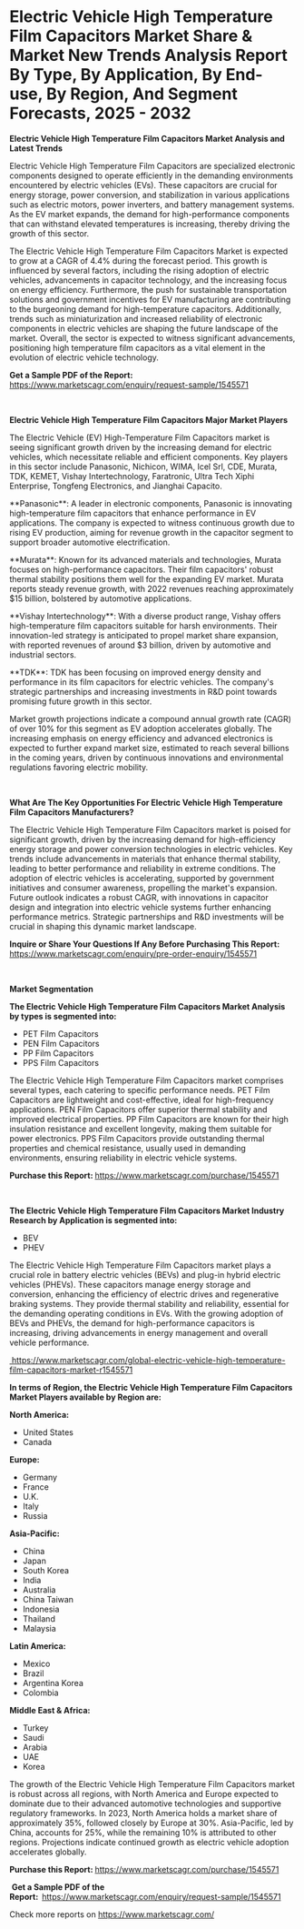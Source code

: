 <p><h1>Electric Vehicle High Temperature Film Capacitors Market Share & Market New Trends Analysis Report By Type, By Application, By End-use, By Region, And Segment Forecasts, 2025 - 2032</h1></p><p><strong>Electric Vehicle High Temperature Film Capacitors Market Analysis and Latest Trends</strong></p>
<p><p>Electric Vehicle High Temperature Film Capacitors are specialized electronic components designed to operate efficiently in the demanding environments encountered by electric vehicles (EVs). These capacitors are crucial for energy storage, power conversion, and stabilization in various applications such as electric motors, power inverters, and battery management systems. As the EV market expands, the demand for high-performance components that can withstand elevated temperatures is increasing, thereby driving the growth of this sector.</p><p>The Electric Vehicle High Temperature Film Capacitors Market is expected to grow at a CAGR of 4.4% during the forecast period. This growth is influenced by several factors, including the rising adoption of electric vehicles, advancements in capacitor technology, and the increasing focus on energy efficiency. Furthermore, the push for sustainable transportation solutions and government incentives for EV manufacturing are contributing to the burgeoning demand for high-temperature capacitors. Additionally, trends such as miniaturization and increased reliability of electronic components in electric vehicles are shaping the future landscape of the market. Overall, the sector is expected to witness significant advancements, positioning high temperature film capacitors as a vital element in the evolution of electric vehicle technology.</p></p>
<p><strong>Get a Sample PDF of the Report:&nbsp;</strong> <a href="https://www.marketscagr.com/enquiry/request-sample/1545571?utm_campaign=3220&utm_medium=2&utm_source=Github&utm_content=ia&utm_term=30032025&utm_id=electric-vehicle-high-temperature-film-capacitors">https://www.marketscagr.com/enquiry/request-sample/1545571</a></p>
<p>&nbsp;</p>
<p><strong>Electric Vehicle High Temperature Film Capacitors Major Market Players</strong></p>
<p><p>The Electric Vehicle (EV) High-Temperature Film Capacitors market is seeing significant growth driven by the increasing demand for electric vehicles, which necessitate reliable and efficient components. Key players in this sector include Panasonic, Nichicon, WIMA, Icel Srl, CDE, Murata, TDK, KEMET, Vishay Intertechnology, Faratronic, Ultra Tech Xiphi Enterprise, Tongfeng Electronics, and Jianghai Capacito.</p><p>**Panasonic**: A leader in electronic components, Panasonic is innovating high-temperature film capacitors that enhance performance in EV applications. The company is expected to witness continuous growth due to rising EV production, aiming for revenue growth in the capacitor segment to support broader automotive electrification.</p><p>**Murata**: Known for its advanced materials and technologies, Murata focuses on high-performance capacitors. Their film capacitors' robust thermal stability positions them well for the expanding EV market. Murata reports steady revenue growth, with 2022 revenues reaching approximately $15 billion, bolstered by automotive applications.</p><p>**Vishay Intertechnology**: With a diverse product range, Vishay offers high-temperature film capacitors suitable for harsh environments. Their innovation-led strategy is anticipated to propel market share expansion, with reported revenues of around $3 billion, driven by automotive and industrial sectors.</p><p>**TDK**: TDK has been focusing on improved energy density and performance in its film capacitors for electric vehicles. The company's strategic partnerships and increasing investments in R&D point towards promising future growth in this sector.</p><p>Market growth projections indicate a compound annual growth rate (CAGR) of over 10% for this segment as EV adoption accelerates globally. The increasing emphasis on energy efficiency and advanced electronics is expected to further expand market size, estimated to reach several billions in the coming years, driven by continuous innovations and environmental regulations favoring electric mobility.</p></p>
<p>&nbsp;</p>
<p><strong>What Are The Key Opportunities For Electric Vehicle High Temperature Film Capacitors Manufacturers?</strong></p>
<p><p>The Electric Vehicle High Temperature Film Capacitors market is poised for significant growth, driven by the increasing demand for high-efficiency energy storage and power conversion technologies in electric vehicles. Key trends include advancements in materials that enhance thermal stability, leading to better performance and reliability in extreme conditions. The adoption of electric vehicles is accelerating, supported by government initiatives and consumer awareness, propelling the market's expansion. Future outlook indicates a robust CAGR, with innovations in capacitor design and integration into electric vehicle systems further enhancing performance metrics. Strategic partnerships and R&D investments will be crucial in shaping this dynamic market landscape.</p></p>
<p><strong>Inquire or Share Your Questions If Any Before Purchasing This Report:</strong> <a href="https://www.marketscagr.com/enquiry/pre-order-enquiry/1545571?utm_campaign=3220&utm_medium=2&utm_source=Github&utm_content=ia&utm_term=30032025&utm_id=electric-vehicle-high-temperature-film-capacitors">https://www.marketscagr.com/enquiry/pre-order-enquiry/1545571</a></p>
<p>&nbsp;</p>
<p><strong>Market Segmentation</strong></p>
<p><strong>The Electric Vehicle High Temperature Film Capacitors Market Analysis by types is segmented into:</strong></p>
<p><ul><li>PET Film Capacitors</li><li>PEN Film Capacitors</li><li>PP Film Capacitors</li><li>PPS Film Capacitors</li></ul></p>
<p><p>The Electric Vehicle High Temperature Film Capacitors market comprises several types, each catering to specific performance needs. PET Film Capacitors are lightweight and cost-effective, ideal for high-frequency applications. PEN Film Capacitors offer superior thermal stability and improved electrical properties. PP Film Capacitors are known for their high insulation resistance and excellent longevity, making them suitable for power electronics. PPS Film Capacitors provide outstanding thermal properties and chemical resistance, usually used in demanding environments, ensuring reliability in electric vehicle systems.</p></p>
<p><strong>Purchase this Report:&nbsp;</strong><a href="https://www.marketscagr.com/purchase/1545571?utm_campaign=3220&utm_medium=2&utm_source=Github&utm_content=ia&utm_term=30032025&utm_id=electric-vehicle-high-temperature-film-capacitors">https://www.marketscagr.com/purchase/1545571</a></p>
<p>&nbsp;</p>
<p><strong>The Electric Vehicle High Temperature Film Capacitors Market Industry Research by Application is segmented into:</strong></p>
<p><ul><li>BEV</li><li>PHEV</li></ul></p>
<p><p>The Electric Vehicle High Temperature Film Capacitors market plays a crucial role in battery electric vehicles (BEVs) and plug-in hybrid electric vehicles (PHEVs). These capacitors manage energy storage and conversion, enhancing the efficiency of electric drives and regenerative braking systems. They provide thermal stability and reliability, essential for the demanding operating conditions in EVs. With the growing adoption of BEVs and PHEVs, the demand for high-performance capacitors is increasing, driving advancements in energy management and overall vehicle performance.</p></p>
<p><a href="https://www.marketscagr.com/global-electric-vehicle-high-temperature-film-capacitors-market-r1545571?utm_campaign=3220&utm_medium=2&utm_source=Github&utm_content=ia&utm_term=30032025&utm_id=electric-vehicle-high-temperature-film-capacitors">&nbsp;https://www.marketscagr.com/global-electric-vehicle-high-temperature-film-capacitors-market-r1545571</a></p>
<p><strong>In terms of Region, the Electric Vehicle High Temperature Film Capacitors Market Players available by Region are:</strong></p>
<p>
    <p> <strong> North America: </strong>
        <ul>
            <li>United States</li>
            <li>Canada</li>
        </ul>
        </p> 
    <p> <strong> Europe: </strong>
        <ul>
            <li>Germany</li>
            <li>France</li>
            <li>U.K.</li>
            <li>Italy</li>
            <li>Russia</li>
        </ul>
        </p> 
    <p> <strong> Asia-Pacific: </strong>
        <ul>
            <li>China</li>
            <li>Japan</li>
            <li>South Korea</li>
            <li>India</li>
            <li>Australia</li>
            <li>China Taiwan</li>
            <li>Indonesia</li>
            <li>Thailand</li>
            <li>Malaysia</li>
        </ul>
        </p> 
    <p> <strong> Latin America: </strong>
        <ul>
            <li>Mexico</li>
            <li>Brazil</li>
            <li>Argentina Korea</li>
            <li>Colombia</li>
        </ul>
        </p> 
    <p> <strong> Middle East & Africa: </strong>
        <ul>
            <li>Turkey</li>
            <li>Saudi</li>
            <li>Arabia</li>
            <li>UAE</li>
            <li>Korea</li>
        </ul>
    </p>
    </p>
<p><p>The growth of the Electric Vehicle High Temperature Film Capacitors market is robust across all regions, with North America and Europe expected to dominate due to their advanced automotive technologies and supportive regulatory frameworks. In 2023, North America holds a market share of approximately 35%, followed closely by Europe at 30%. Asia-Pacific, led by China, accounts for 25%, while the remaining 10% is attributed to other regions. Projections indicate continued growth as electric vehicle adoption accelerates globally.</p></p>
<p><strong>Purchase this Report: </strong><a href="https://www.marketscagr.com/purchase/1545571?utm_campaign=3220&utm_medium=2&utm_source=Github&utm_content=ia&utm_term=30032025&utm_id=electric-vehicle-high-temperature-film-capacitors">https://www.marketscagr.com/purchase/1545571</a></p>
<p>&nbsp;<strong>Get a Sample PDF of the Report:&nbsp;&nbsp;</strong><a href="https://www.marketscagr.com/enquiry/request-sample/1545571?utm_campaign=3220&utm_medium=2&utm_source=Github&utm_content=ia&utm_term=30032025&utm_id=electric-vehicle-high-temperature-film-capacitors">https://www.marketscagr.com/enquiry/request-sample/1545571</a></p>
<p><strong></strong></p>
<p>Check more reports on <a href="https://www.marketscagr.com/?utm_campaign=3220&utm_medium=2&utm_source=Github&utm_content=ia&utm_term=30032025&utm_id=electric-vehicle-high-temperature-film-capacitors">https://www.marketscagr.com/</a></p>
